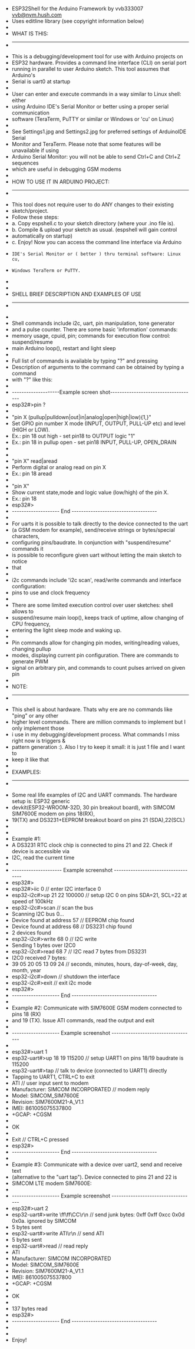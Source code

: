  * ESP32Shell for the Arduino Framework by vvb333007 <vvb@nym.hush.com>
 * Uses editline library (see copyright information below)
 *
 * WHAT IS THIS:
 * -------------
 * This is a debugging/development tool for use with Arduino projects on
 * ESP32 hardware. Provides a command line interface (CLI) on serial port
 * running in parallel to user Arduino sketch. This tool assumes that Arduino's
 * Serial is uart0 at startup
 * 
 * User can enter and execute commands in a way similar to Linux shell: either
 * using Arduino IDE's Serial Monitor or better using a proper serial communication
 * software (TeraTerm, PuTTY or similar or Windows or 'cu' on Linux)
 *
 * See Settings1.jpg and Settings2.jpg for preferred settings of ArduinoIDE Serial
 * Monitor and TeraTerm. Please note that some features will be unavailable if using
 * Arduino Serial Monitor: you will not be able to send Ctrl+C and Ctrl+Z sequences
 * which are useful in debugging GSM modems
 *  
 * HOW TO USE IT IN ARDUINO PROJECT:
 * ---------------------------------
 * This tool does not require user to do ANY changes to their existing
 * sketch/project.
 * Follow these steps:
 * a. Copy espshell.c to your sketch directory (where your .ino file is).
 * b. Compile & upload your sketch as usual. (espshell will gain control 
 *    automatically on startup)
 * c. Enjoy! Now you can access the command line interface via Arduino 
 *     IDE's Serial Monitor or ( better ) thru terminal software: Linux cu, 
 *     Windows TeraTerm or PuTTY.
 *
 *
 * SHELL BRIEF DESCRIPTION AND EXAMPLES OF USE
 * -------------------------------------------
 * 
 * Shell commands include i2c, uart, pin manipulation, tone generator
 * and a pulse counter. There are some basic 'information' commands:
 * memory usage, cpuid, pin; commands for execution flow control: suspend/resume
 * main Arduino loop(), restart and light sleep
 * 
 * Full list of commands is available by typing "?" and pressing <Enter>
 * Description of arguments to the command can be obtained by typing a command
 * with "?" like this:
 * 
 * --------------------Example screen shot------------------------------------
 * esp32#>pin ?
 *
 * "pin X (pullup|pulldown|out|in|analog|open|high|low){1,}"
 * Set GPIO pin number X mode (INPUT, OUTPUT, PULL-UP etc) and level (HIGH or LOW).
 * Ex.: pin 18 out high       - set pin18 to OUTPUT logic "1"
 * Ex.: pin 18 in pullup open - set pin18 INPUT, PULL-UP, OPEN_DRAIN
 * 
 * 
 * "pin X" read|aread
 * Perform digital or analog read on pin X
 * Ex.: pin 18 aread
 * 
 * "pin X"
 * Show current state,mode and logic value (low/high) of the pin X.
 * Ex.: pin 18
 * esp32#>
 * -------------------- End ------------------------------------
 * 
 * For uarts it is possible to talk directly to the device connected to the uart
 * (a GSM modem for example), send/receive strings or bytes/special characters,
 * configuring pins/baudrate. In conjunction with "suspend/resume" commands it
 * is possible to reconfigure given uart without letting the main sketch to notice
 * that
 *
 * i2c commands include 'i2c scan', read/write commands and interface configuration:
 * pins to use and clock frequency 
 * 
 * There are some limited execution control over user sketches: shell allows to
 * suspend/resume main loop(), keeps track of uptime, allow changing of CPU frequency,
 * entering the light sleep mode and waking up.
 *
 * Pin commands allow for changing pin modes, writing/reading  values, changing pullup
 * modes, displaying current pin configuration. There are commands to generate PWM
 * signal on arbitrary pin, and commands to count pulses arrived on given pin
 *
 * NOTE:
 * -----
 * This shell is about hardware. Thats why ere are no commands like "ping" or any other
 * higher level commands. There are million commands to implement but I only implement those
 * i use in my debugging/development process. What commands I miss right now is triggers &
 * pattern generation :). Also I try to keep it small: it is just 1 file and I want to
 * keep it like that
 *
 * EXAMPLES:
 * ---------
 * Some real life examples of I2C and UART commands. The hardware setup is: ESP32 generic
 * devkit(ESP32-WROOM-32D, 30 pin breakout board), with SIMCOM SIM7600E modem on pins 18(RX),
 * 19(TX) and  DS3231+EEPROM breakout board on pins 21 (SDA),22(SCL)
 *
 *  
 * Example #1:
 * A DS3231 RTC clock chip is connected to pins 21 and 22. Check if device is accessible via
 * I2C, read the current time
 * 
 * --------------------- Example screenshot -----------------------------------
 * esp32#>
 * esp32#>iic 0                       // enter I2C interface 0 
 * esp32-i2c#>up 21 22 100000         // setup I2C 0 on pins SDA=21, SCL=22 at speed of 100kHz
 * esp32-i2c#>scan                    // scan the bus
 * Scanning I2C bus 0...
 * Device found at address 57         // EEPROM chip found
 * Device found at address 68         // DS3231 chip found
 * 2 devices found
 * esp32-i2c#>write 68 0              // I2C write
 * Sending 1 bytes over I2C0
 * esp32-i2c#>read 68 7               // I2C read 7 bytes from DS3231
 * I2C0 received 7 bytes:
 * 39 05 20 05 13 09 24               // seconds, minutes, hours, day-of-week, day, month, year
 * esp32-i2c#>down                    // shutdown the interface
 * esp32-i2c#>exit                    // exit i2c mode
 * esp32#>
 * -------------------- End ------------------------------------
 *
 * Example #2: Communicate with SIM7600E GSM modem connected to pins 18 (RX) 
 * and 19 (TX). Issue ATI commands, read the output and exit
 *
 * -------------------- Example screenshot -----------------------------------
 *
 * esp32#>uart 1
 * esp32-uart#>up 18 19 115200       // setup UART1 on pins 18/19 baudrate is 115200
 * esp32-uart#>tap                   // talk to device (connected to UART1) directly
 * Tapping to UART1, CTRL+C to exit
 * ATI                               // user input sent to modem
 * Manufacturer: SIMCOM INCORPORATED // modem reply
 * Model: SIMCOM_SIM7600E
 * Revision: SIM7600M21-A_V1.1
 * IMEI: 861005075537800
 * +GCAP: +CGSM
 *
 * OK
 * 
 * Exit                              // CTRL+C pressed
 * esp32#>
 * -------------------- End ------------------------------------
 *
 * Example #3: Communicate with a device over uart2, send and receive text
 * (alternative to the "uart tap"). Device connected to  pins 21 and 22 is
 * SIMCOM LTE modem SIM7600E:
 * 
 * -------------------- Example screenshot -----------------------------------
 * esp32#>uart 2
 * esp32-uart#>write \ff\ff\CC\r\n    // send junk bytes: 0xff 0xff 0xcc 0x0d 0x0a. ignored by SIMCOM
 * 5 bytes sent 
 * esp32-uart#>write ATI\r\n          // send ATI<CR><LF>
 * 5 bytes sent
 * esp32-uart#>read                   // read reply
 * ATI
 * Manufacturer: SIMCOM INCORPORATED
 * Model: SIMCOM_SIM7600E
 * Revision: SIM7600M21-A_V1.1
 * IMEI: 861005075537800
 * +GCAP: +CGSM
 *
 * OK
 * 
 * 137 bytes read
 * esp32#>
 * -------------------- End ------------------------------------
 *
 *
 *  Enjoy!
